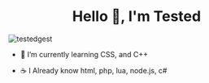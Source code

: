 <h1 align="center">Hello 👋, I'm Tested</h1>
<p align="left"> <img src="https://komarev.com/ghpvc/?username=testedgest&label=Profile%20views&color=0e75b6&style=flat" alt="testedgest" /> </p>

- 🌱 I’m currently learning CSS, and C++

- ☕ I Already know html, php, lua, node.js, c#
